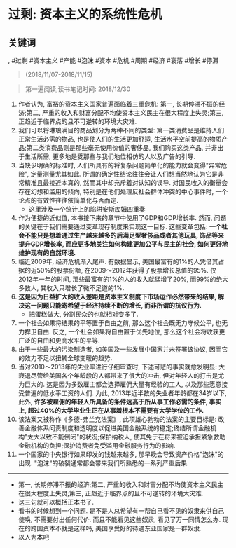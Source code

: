 # 过剩: 资本主义的系统性危机

## 关键词

, #过剩 #资本主义 #产能 #泡沫 #资本 #危机 #周期 #经济 #衰落 #增长 #停滞

> (2018/11/07-2018/11/15)

> 第一遍阅读,读书笔记时间: 2018/12/30


1. 作者认为, 富裕的资本主义国家普遍面临着三重危机: 第一, 长期停滞不振的经济;第二, 严重的收入和财富分配不均使资本主义民主在很大程度上失灵;第三, 正趋近于临界点的且不可逆转的环境大灾难.
2. 我们可以将琳琅满目的商品划分为两种不同的类型: 第一类消费品是维持人们正常生活必需的物品, 也是使人们的生活更加舒适, 生活水平空前提高的物质产品;第二类消费品则是那些毫无使用价值的奢侈品, 我们购买这类产品, 并非出于生活所需, 更多地是受那些与我们地位相仿的人以及广告的引导.
4. 当缺少明确的标准时, 人们所具有的将复杂问题简单化的能力就会变得"异常危险", 定量测量尤其如此. 所谓的确定性结论往往会让人们想当然地认为它是非常精准且最接近本真的, 然而其中却充斥着对认知的误导. 对国民收入的衡量会存在幻想和滥用的倾向, 特别是在他们处理反社会群体冲突的中心事件时, 一个论点的有效性往往依简单化与否而定.
    * 这里涉及一个统计上的陷阱[安斯库姆四重奏](https://zh.wikipedia.org/wiki/%E5%AE%89%E6%96%AF%E5%BA%93%E5%A7%86%E5%9B%9B%E9%87%8D%E5%A5%8F)
5. 作为便捷的近似值, 本书接下来的章节中使用了GDP和GDP增长率. 然而, 问题的关键在于我们需要通过变革现存制度来实现这一目标. 这些变革包括: **一个社会不能只是想着通过生产越来越多的后满足型奢侈品或者其他玩具, 饰品等来提升GDP增长率, 而应更多地关注如何构建更加公平与民主的社会, 如何更好地维护现有的自然环境.**
7. 临近2009年, 经济危机渐入尾声. 有数据显示, 美国最富有的1%的人凭借其占据的近50%的股票份额, 在2009～2012年获得了股票增长总值的95%. 仅2012年一年的时间, 那些最富有的1%的人的收入就猛增了20%, 而99%的绝大多数人, 其收入只增长了微不足道的1%.
8. **这是因为日益扩大的收入差距是资本主义制度下市场运作必然带来的结果, 解决这一问题只能寄希望于经济持续不断的增长, 而非所谓的抗议行为.**
    * 把蛋糕做大, 分割民众的也就相对变多了.
9. 一个社会如果将结果的平等置于自由之前, 那么这个社会既无力守候公平, 也无力捍卫自由. 反之, 一个社会如果将自由置于优先地位, 那么这个社会将收获更广泛的自由和更高水平的平等.
10. 由于一些最大的污染制造者, 如美国及一些发展中国家并未签署该协议, 因而它的效力不足以扭转全球变暖的趋势.
11. 当对2010～2013年的失业率进行仔细审查时, 下述可悲的事实就愈发明显: 大衰退尽管给美国各个年龄段的人都带来了很大的冲击, 但对年轻人的打击是尤为巨大的. 这是因为多数雇主都会选择雇佣大量有经验的工人, 以及那些愿意接受普遍的低水平工资的人们. 为此, 2013年近半数的失业者年龄都在34岁以下, 此外, **许多被雇佣的年轻人所具备的条件远高于所从事工作必需的条件, 事实上, 超过40%的大学毕业生正在从事着根本不需要有大学学位的工作.**
12. 该法案又被称作《多德-弗兰克法案》, 此项雄心勃勃的法案的主要目标是: 改善金融体系问责制度和透明度以促进美国金融系统的稳定;终结所谓金融机构"太大以致不能倒闭"的状况;保护纳税人, 使其免于在将来被迫承担紧急救助金融机构的负担;保护消费者免受滥用金融服务行为的影响.
13. 一个国家的中央银行如果印发的钱越来越多, 那早晚会导致资产价格"泡沫"的出现. "泡沫"的破裂通常都会带来我们所熟悉的一系列严重后果.

---------

* 第一, 长期停滞不振的经济;第二, 严重的收入和财富分配不均使资本主义民主在很大程度上失灵;第三, 正趋近于临界点的且不可逆转的环境大灾难.
* 这三句就可以概括正本书了.
* 看书的时候想到一个问题. 是不是人总希望有一帮自己看不见的奴隶来供自己使唤, 不需要付出任何代价. 而且不能看见这些奴隶, 看见了万一同情怎么办. 现在的跨国资本不就是这样吗, 美国享受好的待遇东亚国家是一群奴隶.
* 以人为本吧
